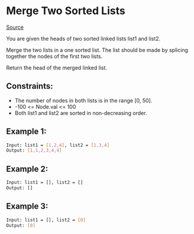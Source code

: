 # Merge Two Sorted Lists
[Source](https://leetcode.com/problems/merge-two-sorted-lists/description/)

You are given the heads of two sorted linked lists list1 and list2.

Merge the two lists in a one sorted list. The list should be made by splicing together the nodes of the first two lists.

Return the head of the merged linked list.

## Constraints:

 - The number of nodes in both lists is in the range [0, 50].
 - -100 <= Node.val <= 100
 - Both list1 and list2 are sorted in non-decreasing order.

## Example 1:
```sh
Input: list1 = [1,2,4], list2 = [1,3,4]
Output: [1,1,2,3,4,4]
```

## Example 2:
```sh
Input: list1 = [], list2 = []
Output: []
```

## Example 3:
```sh
Input: list1 = [], list2 = [0]
Output: [0]
```